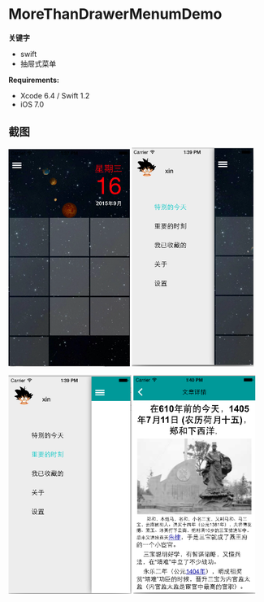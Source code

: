 # MoreThanDrawerMenumDemo
**关键字**
* swift
* 抽屉式菜单

**Requirements:**  
* Xcode 6.4 / Swift 1.2
* iOS 7.0

## 截图

![alt tag](https://github.com/gezhixin/MoreThanDrawerMenumDemo/blob/master/ScreenShort/%E5%B1%8F%E5%B9%95%E5%BF%AB%E7%85%A7%202015-09-16%2013.37.13.png)            ![alt tag](https://github.com/gezhixin/MoreThanDrawerMenumDemo/blob/master/ScreenShort/%E5%B1%8F%E5%B9%95%E5%BF%AB%E7%85%A7%202015-09-16%2013.39.16.png)


![alt tag](https://github.com/gezhixin/MoreThanDrawerMenumDemo/blob/master/ScreenShort/%E5%B1%8F%E5%B9%95%E5%BF%AB%E7%85%A7%202015-09-16%2013.39.32.png)               ![alt tag](https://github.com/gezhixin/MoreThanDrawerMenumDemo/blob/master/ScreenShort/%E5%B1%8F%E5%B9%95%E5%BF%AB%E7%85%A7%202015-09-16%2013.40.12.png)
